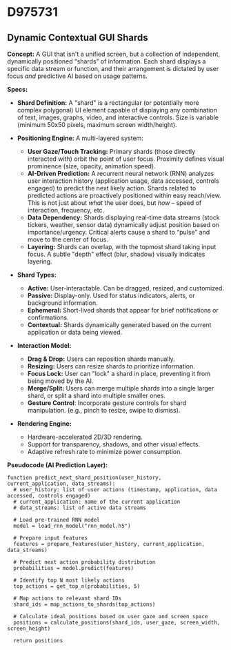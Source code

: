 # D975731

## Dynamic Contextual GUI Shards

**Concept:** A GUI that isn't a unified screen, but a collection of independent, dynamically positioned “shards” of information. Each shard displays a specific data stream or function, and their arrangement is dictated by user focus *and* predictive AI based on usage patterns.

**Specs:**

*   **Shard Definition:** A "shard" is a rectangular (or potentially more complex polygonal) UI element capable of displaying any combination of text, images, graphs, video, and interactive controls. Size is variable (minimum 50x50 pixels, maximum screen width/height).

*   **Positioning Engine:**  A multi-layered system:
    *   **User Gaze/Touch Tracking:**  Primary shards (those directly interacted with) orbit the point of user focus. Proximity defines visual prominence (size, opacity, animation speed).
    *   **AI-Driven Prediction:**  A recurrent neural network (RNN) analyzes user interaction history (application usage, data accessed, controls engaged) to predict the next likely action.  Shards related to predicted actions are proactively positioned within easy reach/view.  This is not just about *what* the user does, but *how* – speed of interaction, frequency, etc.
    *   **Data Dependency:**  Shards displaying real-time data streams (stock tickers, weather, sensor data) dynamically adjust position based on importance/urgency.  Critical alerts cause a shard to “pulse” and move to the center of focus.
    *   **Layering:** Shards can overlap, with the topmost shard taking input focus. A subtle "depth" effect (blur, shadow) visually indicates layering.

*   **Shard Types:**
    *   **Active:** User-interactable.  Can be dragged, resized, and customized.
    *   **Passive:** Display-only.  Used for status indicators, alerts, or background information.
    *   **Ephemeral:** Short-lived shards that appear for brief notifications or confirmations.
    *   **Contextual:** Shards dynamically generated based on the current application or data being viewed.

*   **Interaction Model:**
    *   **Drag & Drop:**  Users can reposition shards manually.
    *   **Resizing:** Users can resize shards to prioritize information.
    *   **Focus Lock:** User can "lock" a shard in place, preventing it from being moved by the AI.
    *   **Merge/Split:**  Users can merge multiple shards into a single larger shard, or split a shard into multiple smaller ones.
    *    **Gesture Control**: Incorporate gesture controls for shard manipulation. (e.g., pinch to resize, swipe to dismiss).

*   **Rendering Engine:**
    *   Hardware-accelerated 2D/3D rendering.
    *   Support for transparency, shadows, and other visual effects.
    *   Adaptive refresh rate to minimize power consumption.

**Pseudocode (AI Prediction Layer):**

```
function predict_next_shard_position(user_history, current_application, data_streams):
  # user_history: list of user actions (timestamp, application, data accessed, controls engaged)
  # current_application: name of the current application
  # data_streams: list of active data streams

  # Load pre-trained RNN model
  model = load_rnn_model("rnn_model.h5")

  # Prepare input features
  features = prepare_features(user_history, current_application, data_streams)

  # Predict next action probability distribution
  probabilities = model.predict(features)

  # Identify top N most likely actions
  top_actions = get_top_n(probabilities, 5)

  # Map actions to relevant shard IDs
  shard_ids = map_actions_to_shards(top_actions)

  # Calculate ideal positions based on user gaze and screen space
  positions = calculate_positions(shard_ids, user_gaze, screen_width, screen_height)

  return positions
```